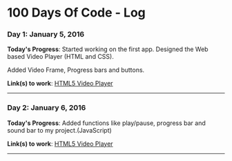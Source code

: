 # 100 Days Of Code - Log

### Day 1: January 5, 2016

**Today's Progress**: Started working on the first app. Designed the Web based Video Player (HTML and CSS).

Added Video Frame, Progress bars and buttons.

**Link(s) to work**: [HTML5 Video Player](https://github.com/pruthiviraj71/HTML5-Video-Player)

----------

### Day 2: January 6, 2016

**Today's Progress**: Added functions like play/pause, progress bar and sound bar to my project.(JavaScript)

**Link(s) to work**: [HTML5 Video Player](https://github.com/pruthiviraj71/HTML5-Video-Player)

----------

